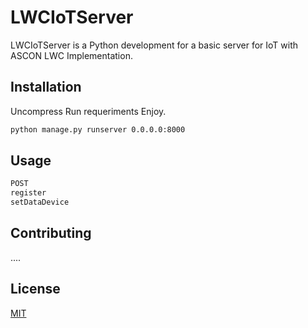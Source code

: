 # LWCIoTServer

LWCIoTServer is a Python development for a basic server for IoT with ASCON LWC Implementation.

## Installation

Uncompress
Run requeriments
Enjoy.

```bash
python manage.py runserver 0.0.0.0:8000
```

## Usage

```python
POST 
register
setDataDevice
```

## Contributing
....

## License
[MIT](https://choosealicense.com/licenses/mit/)
